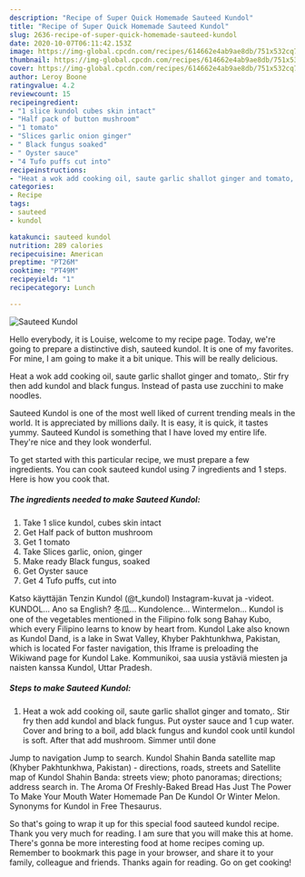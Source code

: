```yaml
---
description: "Recipe of Super Quick Homemade Sauteed Kundol"
title: "Recipe of Super Quick Homemade Sauteed Kundol"
slug: 2636-recipe-of-super-quick-homemade-sauteed-kundol
date: 2020-10-07T06:11:42.153Z
image: https://img-global.cpcdn.com/recipes/614662e4ab9ae8db/751x532cq70/sauteed-kundol-recipe-main-photo.jpg
thumbnail: https://img-global.cpcdn.com/recipes/614662e4ab9ae8db/751x532cq70/sauteed-kundol-recipe-main-photo.jpg
cover: https://img-global.cpcdn.com/recipes/614662e4ab9ae8db/751x532cq70/sauteed-kundol-recipe-main-photo.jpg
author: Leroy Boone
ratingvalue: 4.2
reviewcount: 15
recipeingredient:
- "1 slice kundol cubes skin intact"
- "Half pack of button mushroom"
- "1 tomato"
- "Slices garlic onion ginger"
- " Black fungus soaked"
- " Oyster sauce"
- "4 Tufo puffs cut into"
recipeinstructions:
- "Heat a wok add cooking oil, saute garlic shallot ginger and tomato,. Stir fry then add kundol and black fungus. Put oyster sauce and 1 cup water. Cover and bring to a boil, add black fungus and kundol cook until kundol is soft. After that add mushroom. Simmer until done"
categories:
- Recipe
tags:
- sauteed
- kundol

katakunci: sauteed kundol 
nutrition: 289 calories
recipecuisine: American
preptime: "PT26M"
cooktime: "PT49M"
recipeyield: "1"
recipecategory: Lunch

---
```



![Sauteed Kundol](https://img-global.cpcdn.com/recipes/614662e4ab9ae8db/751x532cq70/sauteed-kundol-recipe-main-photo.jpg)

Hello everybody, it is Louise, welcome to my recipe page. Today, we're going to prepare a distinctive dish, sauteed kundol. It is one of my favorites. For mine, I am going to make it a bit unique. This will be really delicious.

Heat a wok add cooking oil, saute garlic shallot ginger and tomato,. Stir fry then add kundol and black fungus. Instead of pasta use zucchini to make noodles.

Sauteed Kundol is one of the most well liked of current trending meals in the world. It is appreciated by millions daily. It is easy, it is quick, it tastes yummy. Sauteed Kundol is something that I have loved my entire life. They're nice and they look wonderful.


To get started with this particular recipe, we must prepare a few ingredients. You can cook sauteed kundol using 7 ingredients and 1 steps. Here is how you cook that.

<!--inarticleads1-->

##### The ingredients needed to make Sauteed Kundol:

1. Take 1 slice kundol, cubes skin intact
1. Get Half pack of button mushroom
1. Get 1 tomato
1. Take Slices garlic, onion, ginger
1. Make ready  Black fungus, soaked
1. Get  Oyster sauce
1. Get 4 Tufo puffs, cut into


Katso käyttäjän Tenzin Kundol (@t_kundol) Instagram-kuvat ja -videot. KUNDOL… Ano sa English? 冬瓜… Kundolence… Wintermelon… Kundol is one of the vegetables mentioned in the Filipino folk song Bahay Kubo, which every Filipino learns to know by heart from. Kundol Lake also known as Kundol Dand, is a lake in Swat Valley, Khyber Pakhtunkhwa, Pakistan, which is located For faster navigation, this Iframe is preloading the Wikiwand page for Kundol Lake. Kommunikoi, saa uusia ystäviä miesten ja naisten kanssa Kundol, Uttar Pradesh. 

<!--inarticleads2-->

##### Steps to make Sauteed Kundol:

1. Heat a wok add cooking oil, saute garlic shallot ginger and tomato,. Stir fry then add kundol and black fungus. Put oyster sauce and 1 cup water. Cover and bring to a boil, add black fungus and kundol cook until kundol is soft. After that add mushroom. Simmer until done


Jump to navigation Jump to search. Kundol Shahin Banda satellite map (Khyber Pakhtunkhwa, Pakistan) - directions, roads, streets and Satellite map of Kundol Shahin Banda: streets view; photo panoramas; directions; address search in. The Aroma Of Freshly-Baked Bread Has Just The Power To Make Your Mouth Water Homemade Pan De Kundol Or Winter Melon. Synonyms for Kundol in Free Thesaurus. 

So that's going to wrap it up for this special food sauteed kundol recipe. Thank you very much for reading. I am sure that you will make this at home. There's gonna be more interesting food at home recipes coming up. Remember to bookmark this page in your browser, and share it to your family, colleague and friends. Thanks again for reading. Go on get cooking!
